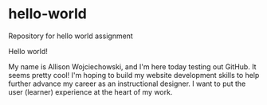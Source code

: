 # hello-world
Repository for hello world assignment

Hello world!

My name is Allison Wojciechowski, and I'm here today testing out GitHub. It seems pretty cool! I'm hoping to build my website development skills to help further advance my career as an instructional designer. I want to put the user (learner) experience at the heart of my work.
